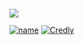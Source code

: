 ![](gifgithub.gif)

[![name](https://user-images.githubusercontent.com/92509274/153761367-59fbe52c-abc2-47cc-becb-697acad0ebae.svg)](https://www.linkedin.com/in/sundaree) [![Credly](https://user-images.githubusercontent.com/92509274/153761735-3f7388b2-48f0-4bf2-8a4d-487a8b7e432a.svg)](https://www.credly.com/users/sundaree-thasaratharaj)
<!--
**sundaree-t/sundaree-t** is a ✨ _special_ ✨ repository because its `README.md` (this file) appears on your GitHub profile.

Here are some ideas to get you started:

- 🔭 I’m currently working on ...
- 🌱 I’m currently learning ...
- 👯 I’m looking to collaborate on ...
- 🤔 I’m looking for help with ...
- 💬 Ask me about ...
- 📫 How to reach me: ...
- 😄 Pronouns: ...
- ⚡ Fun fact: ...
-->
